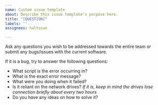 ```yaml
---
name: Custom issue template
about: Describe this issue template's purpose here.
title: "[QUESTION]"
labels: ''
assignees: haltosan

---
```


Ask any questions you wish to be addressed towards the entire team or submit any bugs/issues with the current software.

If it is a bug, try to answer the following questions:

- What script is the error occurring in?
- What is the exact error message?
- What were you doing when it failed?
- Is it reliant on the network drives? _If it is, keep in mind the drives lose connection briefly about every two hours_
- Do you have any ideas on how to solve it?
